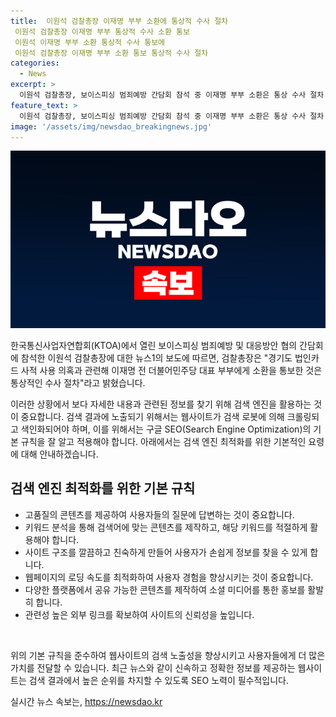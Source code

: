 ```yaml
---
title:  이원석 검찰총장 이재명 부부 소환에 통상적 수사 절차
 이원석 검찰총장 이재명 부부 통상적 수사 소환 통보
 이원석 이재명 부부 소환 통상적 수사 통보에
 이원석 검찰총장 이재명 부부 소환 통보 통상적 수사 절차
categories:
  - News
excerpt: >
  이원석 검찰총장, 보이스피싱 범죄예방 간담회 참석 중 이재명 부부 소환은 통상 수사 절차 경기도 법인카드 의혹에 대한 수원지검의 조사를 받은 이전 민주당 대표와 김혜경씨에게 통상적인 수사 절차라고 밝혔다. 이 의혹은 2018~2019년 경기도지사 시절 법인카드를 사적으로 사용한 것으로, 이미 관련된 사람들은 공직선거법 위반 혐의로 기소되어 징역 10개월에 집행유예 2년을 선고받았다.
feature_text: >
  이원석 검찰총장, 보이스피싱 범죄예방 간담회 참석 중 이재명 부부 소환은 통상 수사 절차 경기도 법인카드 의혹에 대한 수원지검의 조사를 받은 이전 민주당 대표와 김혜경씨에게 통상적인 수사 절차라고 밝혔다. 이 의혹은 2018~2019년 경기도지사 시절 법인카드를 사적으로 사용한 것으로, 이미 관련된 사람들은 공직선거법 위반 혐의로 기소되어 징역 10개월에 집행유예 2년을 선고받았다.
image: '/assets/img/newsdao_breakingnews.jpg'
---
```


<p><img src="/assets/img/newsdao_breakingnews.jpg" alt="implanttips 속보" /></p>

<p>한국통신사업자연합회(KTOA)에서 열린 보이스피싱 범죄예방 및 대응방안 협의 간담회에 참석한 이원석 검찰총장에 대한 뉴스1의 보도에 따르면, 검찰총장은 "경기도 법인카드 사적 사용 의혹과 관련해 이재명 전 더불어민주당 대표 부부에게 소환을 통보한 것은 통상적인 수사 절차"라고 밝혔습니다.</p>

<p>이러한 상황에서 보다 자세한 내용과 관련된 정보를 찾기 위해 검색 엔진을 활용하는 것이 중요합니다. 검색 결과에 노출되기 위해서는 웹사이트가 검색 로봇에 의해 크롤링되고 색인화되어야 하며, 이를 위해서는 구글 SEO(Search Engine Optimization)의 기본 규칙을 잘 알고 적용해야 합니다. 아래에서는 검색 엔진 최적화를 위한 기본적인 요령에 대해 안내하겠습니다.</p>

<h2 data-ke-size="size26">검색 엔진 최적화를 위한 기본 규칙</h2>

<ul>
  <li>고품질의 콘텐츠를 제공하여 사용자들의 질문에 답변하는 것이 중요합니다.</li>
  <li>키워드 분석을 통해 검색어에 맞는 콘텐츠를 제작하고, 해당 키워드를 적절하게 활용해야 합니다.</li>
  <li>사이트 구조를 깔끔하고 친숙하게 만들어 사용자가 손쉽게 정보를 찾을 수 있게 합니다.</li>
  <li>웹페이지의 로딩 속도를 최적화하여 사용자 경험을 향상시키는 것이 중요합니다.</li>
  <li>다양한 플랫폼에서 공유 가능한 콘텐츠를 제작하여 소셜 미디어를 통한 홍보를 활발히 합니다.</li>
  <li>관련성 높은 외부 링크를 확보하여 사이트의 신뢰성을 높입니다.</li>
</ul>

<p data-ke-size="size16">&nbsp;</p>

<p>위의 기본 규칙을 준수하여 웹사이트의 검색 노출성을 향상시키고 사용자들에게 더 많은 가치를 전달할 수 있습니다. 최근 뉴스와 같이 신속하고 정확한 정보를 제공하는 웹사이트는 검색 결과에서 높은 순위를 차지할 수 있도록 SEO 노력이 필수적입니다.</p>
실시간 뉴스 속보는, <a href="https://newsdao.kr" rel="dofollow">https://newsdao.kr</a>


